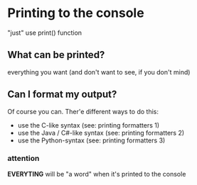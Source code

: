 #	Printing to the console

"just" use print() function

##	What can be printed?

everything you want (and don't want to see, if you don't mind)

##	Can I format my output?

Of course you can. Ther'e different ways to do this:
- use the C-like syntax (see: printing formatters 1)
- use the Java / C#-like syntax (see: printing formatters 2)
- use the Python-syntax (see: printing formatters 3)

###	attention
__EVERYTING__ will be "a word" when it's printed to the console